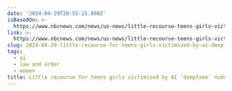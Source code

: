 ```yaml
---
date: '2024-04-29T20:55:15.000Z'
isBasedOn: >-
  https://www.nbcnews.com/news/us-news/little-recourse-teens-girls-victimized-ai-deepfake-nudes-rcna126399?ref=404media.co
link: >-
  https://www.nbcnews.com/news/us-news/little-recourse-teens-girls-victimized-ai-deepfake-nudes-rcna126399?ref=404media.co
slug: 2024-04-29-little-recourse-for-teens-girls-victimized-by-ai-deepfake-nudes
tags:
  - ai
  - law and order
  - women
title: Little recourse for teens girls victimized by AI 'deepfake' nudes
---
```


